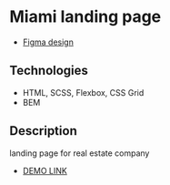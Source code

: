 # Miami landing page
- [Figma design](https://www.figma.com/file/nHz8bflIwJaWP3P99vKTH5/miami_home_new?node-id=16033%3A3)

## Technologies
- HTML, SCSS, Flexbox, CSS Grid
- BEM

## Description
landing page for real estate company
- [DEMO LINK](https://ihor-karpyn.github.io/layout_miami/)
